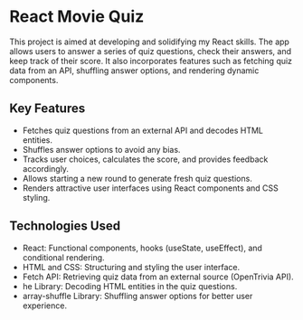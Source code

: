# React Movie Quiz

This project is aimed at developing and solidifying my React skills. The app allows users to answer a series of quiz questions, check their answers, and keep track of their score. It also incorporates features such as fetching quiz data from an API, shuffling answer options, and rendering dynamic components.

## Key Features

- Fetches quiz questions from an external API and decodes HTML entities.
- Shuffles answer options to avoid any bias.
- Tracks user choices, calculates the score, and provides feedback accordingly.
- Allows starting a new round to generate fresh quiz questions.
- Renders attractive user interfaces using React components and CSS styling.

## Technologies Used

- React: Functional components, hooks (useState, useEffect), and conditional rendering.
- HTML and CSS: Structuring and styling the user interface.
- Fetch API: Retrieving quiz data from an external source (OpenTrivia API).
- he Library: Decoding HTML entities in the quiz questions.
- array-shuffle Library: Shuffling answer options for better user experience.
